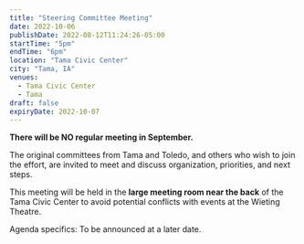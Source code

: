 ```yaml
---
title: "Steering Committee Meeting"
date: 2022-10-06
publishDate: 2022-08-12T11:24:26-05:00
startTime: "5pm"
endTime: "6pm"
location: "Tama Civic Center"
city: "Tama, IA"
venues:
  - Tama Civic Center
  - Tama
draft: false
expiryDate: 2022-10-07
---
```


**There will be NO regular meeting in September.**  

The original committees from Tama and Toledo, and others who wish to join the effort, are invited to meet and discuss organization, priorities, and next steps.

This meeting will be held in the **large meeting room near the back** of the Tama Civic Center to avoid potential conflicts with events at the Wieting Theatre.

Agenda specifics:  To be announced at a later date.

<?--
  - Wellmark will be present to follow-up on our Walking Audit and other business.  See agenda .pdf below.  -->
 


  
 

